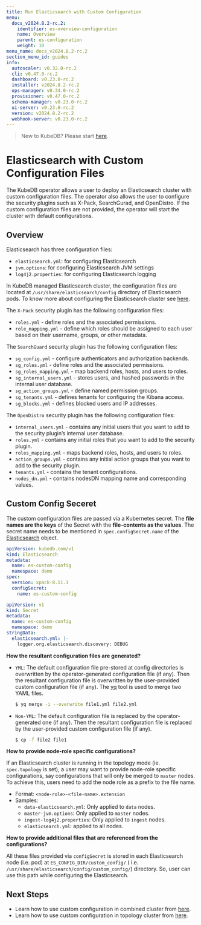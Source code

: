 ```yaml
---
title: Run Elasticsearch with Custom Configuration
menu:
  docs_v2024.8.2-rc.2:
    identifier: es-overview-configuration
    name: Overview
    parent: es-configuration
    weight: 10
menu_name: docs_v2024.8.2-rc.2
section_menu_id: guides
info:
  autoscaler: v0.32.0-rc.2
  cli: v0.47.0-rc.2
  dashboard: v0.23.0-rc.2
  installer: v2024.8.2-rc.2
  ops-manager: v0.34.0-rc.2
  provisioner: v0.47.0-rc.2
  schema-manager: v0.23.0-rc.2
  ui-server: v0.23.0-rc.2
  version: v2024.8.2-rc.2
  webhook-server: v0.23.0-rc.2
---
```


> New to KubeDB? Please start [here](/docs/v2024.8.2-rc.2/README).

# Elasticsearch with Custom Configuration Files

The KubeDB operator allows a user to deploy an Elasticsearch cluster with custom configuration files. The operator also allows the user to configure the security plugins such as X-Pack, SearchGurad, and OpenDistro. If the custom configuration files are not provided, the operator will start the cluster with default configurations.

## Overview

Elasticsearch has three configuration files:

- `elasticsearch.yml`: for configuring Elasticsearch
- `jvm.options`: for configuring Elasticsearch JVM settings
- `log4j2.properties`: for configuring Elasticsearch logging

In KubeDB managed Elasticsearch cluster, the configuration files are located at `/usr/share/elasticsearch/config` directory of Elasticsearch pods. To know more about configuring the Elasticsearch cluster see [here](https://www.elastic.co/guide/en/elasticsearch/reference/7.10/settings.html).

The `X-Pack` security plugin has the following configuration files:

- `roles.yml` - define roles and the associated permissions.
- `role_mapping.yml` - define which roles should be assigned to each user based on their username, groups, or other metadata.

The `SearchGuard` security plugin has the following configuration files:

- `sg_config.yml` - configure authenticators and authorization backends.
- `sg_roles.yml` - define roles and the associated permissions.
- `sg_roles_mapping.yml` - map backend roles, hosts, and users to roles.
- `sg_internal_users.yml` - stores users, and hashed passwords in the internal user database.
- `sg_action_groups.yml` - define named permission groups.
- `sg_tenants.yml` - defines tenants for configuring the Kibana access.
- `sg_blocks.yml` -  defines blocked users and IP addresses.

The `OpenDistro` security plugin has the following configuration files:

- `internal_users.yml` - contains any initial users that you want to add to the security plugin’s internal user database.
- `roles.yml` - contains any initial roles that you want to add to the security plugin.
- `roles_mapping.yml` - maps backend roles, hosts, and users to roles.
- `action_groups.yml` - contains any initial action groups that you want to add to the security plugin.
- `tenants.yml` - contains the tenant configurations.
- `nodes_dn.yml` - contains nodesDN mapping name and corresponding values.

## Custom Config Seceret

The custom configuration files are passed via a Kubernetes secret. The **file names are the keys** of the Secret with the **file-contents as the values**. The secret name needs to be mentioned in `spec.configSecret.name` of the [Elasticsearch](/docs/v2024.8.2-rc.2/guides/elasticsearch/concepts/elasticsearch/) object.

```yaml
apiVersion: kubedb.com/v1
kind: Elasticsearch
metadata:
  name: es-custom-config
  namespace: demo
spec:
  version: xpack-8.11.1
  configSecret:
    name: es-custom-config
```

```yaml
apiVersion: v1
kind: Secret
metadata:
  name: es-custom-config
  namespace: demo
stringData:
  elasticsearch.yml: |-
    logger.org.elasticsearch.discovery: DEBUG
```

**How the resultant configuration files are generated?**

- `YML`: The default configuration file pre-stored at config directories is overwritten by the operator-generated configuration file (if any). Then the resultant configuration file is overwritten by the user-provided custom configuration file (if any). The [yq](https://github.com/mikefarah/yq) tool is used to merge two YAML files.

  ```bash
  $ yq merge -i --overwrite file1.yml file2.yml
  ```

- `Non-YML`: The default configuration file is replaced by the operator-generated one (if any). Then the resultant configuration file is replaced by the user-provided custom configuration file (if any).

  ```bash
  $ cp -f file2 file1
  ```

**How to provide node-role specific configurations?**

If an Elasticsearch cluster is running in the topology mode (ie. `spec.topology` is set), a user may want to provide node-role specific configurations, say configurations that will only be merged to `master` nodes. To achieve this, users need to add the node role as a prefix to the file name.

- Format: `<node-role>-<file-name>.extension`
- Samples:
  - `data-elasticsearch.yml`: Only applied to `data` nodes.
  - `master-jvm.options`: Only applied to `master` nodes.
  - `ingest-log4j2.properties`: Only applied to `ingest` nodes.
  - `elasticsearch.yml`: applied to all nodes.

**How to provide additional files that are referenced from the configurations?**

All these files provided via `configSecret` is stored in each Elasticsearch node (i.e. pod) at `ES_CONFIG_DIR/custom_config/` ( i.e. `/usr/share/elasticsearch/config/custom_config/`) directory. So, user can use this path while configuring the Elasticsearch.

## Next Steps

- Learn how to use custom configuration in combined cluster from [here](/docs/v2024.8.2-rc.2/guides/elasticsearch/configuration/combined-cluster/).
- Learn how to use custom configuration in topology cluster from [here](/docs/v2024.8.2-rc.2/guides/elasticsearch/configuration/topology-cluster/).
